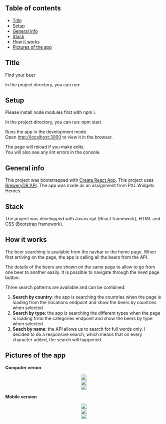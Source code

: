 ## Table of contents
* [Title](#title)
* [Setup](#setup)
* [General info](#general-info)
* [Stack](#stack)
* [How it works](#how-it-works)
* [Pictures of the app](#pictures)


## Title

Find your beer

In the project directory, you can run:

## Setup

Please install node modules first with npm i.

In the project directory, you can run: npm start.

Runs the app in the development mode.<br />
Open [http://localhost:3000](http://localhost:3000) to view it in the browser.

The page will reload if you make edits.<br />
You will also see any lint errors in the console.

## General info

This project was bootstrapped with [Create React App](https://github.com/facebook/create-react-app).
This project uses [BreweryDB API](https://www.brewerydb.com/).
The app was made as an assignment from PXL.Widgets Heroes.


## Stack

The project was developped with Javascript (React framework), HTML and CSS (Bootstrap framework).


## How it works

The beer searching is available from the navbar or the home page.
When first arriving on the page, the app is calling all the beers from the API.

The details of the beers are shown on the same page to allow to go from one beer to another easily.
It is possible to navigate through the newt page button.

Three search patterns are available and can be combined:
1. **Search by country**: the app is searching the countries when the page is loading from the /locations endpoint and show the beers by countries when selected
2. **Search by type**: the app is searching the different types when the page is loading frmo the categories endpoint and show the beers by type when selected
3. **Seach by name**: the API allows us to search for full words only. I decided to do a responsive search, which means that on every character added, the search will happened.


## Pictures of the app

**Computer verion**

<div style="display: flex; justify-content: center">
    <img src="https://res.cloudinary.com/diiasy/image/upload/v1602075251/pxlassignment/home_aavd7k.png" />
</div>

<div style="display: flex; justify-content: center">
    <img src="https://res.cloudinary.com/diiasy/image/upload/v1602075249/pxlassignment/beers-search_ikvghq.png" />
</div>

<div style="display: flex; justify-content: center">
    <img src="https://res.cloudinary.com/diiasy/image/upload/v1602075249/pxlassignment/beer-detail_f27qyk.png" />
</div>

**Mobile version**

<div style="display: flex; justify-content: center">
    <img src="https://res.cloudinary.com/diiasy/image/upload/v1602075250/pxlassignment/home-mobile_wxkpsl.png" />
</div>

<div style="display: flex; justify-content: center">
    <img src="https://res.cloudinary.com/diiasy/image/upload/v1602075249/pxlassignment/beers-search-mobile_btn0t3.png" />
</div>

<div style="display: flex; justify-content: center">
    <img src="https://res.cloudinary.com/diiasy/image/upload/v1602075249/pxlassignment/beer-detail-mobile_eascdc.png" />
</div>